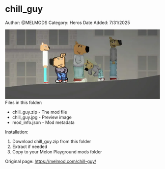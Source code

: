 # chill_guy

Author: @MELMODS
Category: Heros
Date Added: 7/31/2025

![chill_guy](chill_guy.jpg)
Files in this folder:
- chill_guy.zip - The mod file
- chill_guy.jpg - Preview image
- mod_info.json - Mod metadata

Installation:
1. Download chill_guy.zip from this folder
2. Extract if needed
3. Copy to your Melon Playground mods folder

Original page: https://melmod.com/chill-guy/